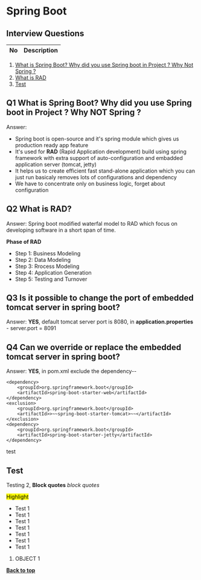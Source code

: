 # Spring Boot

## Interview Questions

No | Description
:-- | :-- |
1. [What is Spring Boot? Why did you use Spring boot in Project ? Why Not Spring ?](#Q1)
2. [What is RAD](#Q2WhatisRAD?)
3. [Test](#test)


## Q1 What is Spring Boot? Why did you use Spring boot in Project ? Why NOT Spring ?

Answer:
* Spring boot is open-source and it's spring module which gives us production ready app feature  
* It's used for **RAD** (Rapid Application development) build using spring framework with extra support of auto-configuration and embadded application server (tomcat, jetty)  
* It helps us to create efficient fast stand-alone application which you can just run basicaly removes lots of configurations and dependency    
* We have to concentrate only on business logic, forget about configuration


## Q2 What is RAD?
Answer: Spring boot modified waterfal model to RAD which focus on developing software in a short span of time.

**Phase of RAD**
* Step 1: Business Modeling
* Step 2: Data Modeling
* Step 3: Rrocess Modeling
* Step 4: Application Generation
* Step 5: Testing and Turnover

## Q3 Is it possible to change the **port** of embedded tomcat server in spring boot?
Answer: **YES**, default tomcat server port is 8080,
in **application.properties** - server.port = 8091

## Q4 Can we override or replace the embedded **tomcat server** in spring boot?
Answer: **YES**, 
in pom.xml exclude the dependency--
```
<dependency>
	<groupId>org.springframework.boot</groupId>
	<artifactId>spring-boot-starter-web</artifactId>
</dependency>
<exclusion>
	<groupId>org.springframework.boot</groupId>
	<artifactId>>~~spring-boot-starter-tomcat>~~</artifactId>
</exclusion>
<dependency>
	<groupId>org.springframework.boot</groupId>
	<artifactId>spring-boot-starter-jetty</artifactId>
</dependency>
```




test

## Test 

Testing 2, **Block quotes** _block quotes_

<mark> Highlight </mark>

* Test 1
* Test 1
* Test 1
* Test 1
* Test 1
* Test 1
* Test 1

1. OBJECT 1

**[Back to top](##Interview-Questions)**


